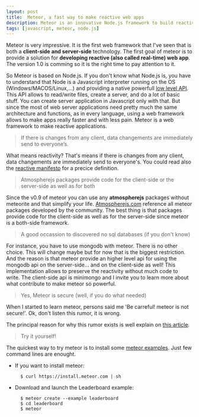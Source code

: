 ```yaml
---
layout: post
title:  Meteor, a fast way to make reactive web apps
description: Meteor is an innovative Node.js framework to build reactive and full javascript web app.
tags: [javascript, meteor, node.js]
--- 
```


Meteor is very impressive. It is the first web framework that I've seen that is both a **client-side and server-side** technology. The first goal of meteor is to provide a solution for **developing reactive (also called real-time) web app**. The version 1.0 is comming so it is the right time to pay attention to it.

So Meteor is based on Node.js. If you don't know what Node.js is, you have to understand that Node is a Javascript interpreter running on the OS (Windows/MACOS/Linux,...) and providing a native powerfull [low level API](http://nodejs.org/api/). This API allows to read/write files, create a server, and do a lot of basic stuff. You can create server application in Javascript only with that. But since the most of web server applications need pretty much the same architecture and functions, as in every language, using a web framework allows to make apps really faster and with less pain. Meteor is a web framework to make reactive applications.

> If there is changes from any client, data changements are immediately send to everyone’s.

What means reactivity? That's means if there is changes from any client, data changements are immediately send to everyone's. You could read also the [reactive manifesto](http://www.reactivemanifesto.org) for a precice definition.

> Atmospherejs packages provide code for the client-side or the server-side as well as for both

Since the v0.9 of meteor you can use any **atmospherejs** packages without meteorite and that simplify your life. [Atmospherejs.com](http://atmospherejs.com) reference all meteor packages developed by the community. The best thing is that packages provide code for the client-side as well as for the server-side since meteor is a both-side framework.

> A good occassion to discovered no sql databases (if you don't know)

For instance, you have to use mongodb with meteor. There is no other choice. This will change maybe but for now that is the biggest restriction. And the reason is that meteor provide an higher level api for using the mongodb api on the server-side... and on the client-side as well! This implementation allows to preserve the reactivity without much code to write. The client-side api is minimongo and I invite you to learn more about what contribute to make meteor so powerful. 

> Yes, Meteor is secure (well, if you do what needed)

When I started to learn meteor, persons said me 'Be carreful! meteor is not secure!'. Ok, don't listen this rumor, it is wrong.

The principal reason for why this rumor exists is well explain on [this article](https://www.discovermeteor.com/blog/meteor-and-security/). 

> Try it yourself!

The quickest way to try meteor is to install some [meteor examples](https://www.meteor.com/examples/leaderboard). Just few command lines are enought.
		
- If you want to install meteor:

		$ curl https://install.meteor.com | sh	
		
- Download and launch the Leaderboard example:

		$ meteor create --example leaderboard
		$ cd leaderboard
		$ meteor
		